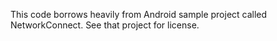 This code borrows heavily from Android sample project called NetworkConnect.  See that project for license.
